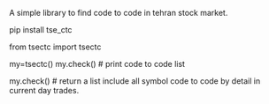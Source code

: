 ﻿A simple library to find code to code in tehran stock market.

pip install tse_ctc

from tsectc import tsectc

my=tsectc()
my.check() # print code to code list 

my.check() # return  a list include all symbol code to code by detail in current day trades.